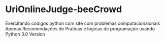 # UriOnlineJudge-beeCrowd
Exercitando codigos python com site com problemas computacionaionais 
Apenas Recomendações de Praticas e logicas de programação usando Python 3.0 Version
